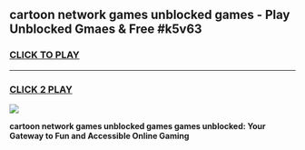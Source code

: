 
## cartoon network games unblocked games - Play Unblocked Gmaes & Free #k5v63
<h3>
<a href="https://news.freeplayer.one?title=cartoon_network_games_unblocked_games&ref=03M">CLICK TO PLAY</a></h3>
<hr>

<h3>
<a href="https://news.freeplayer.one?title=cartoon_network_games_unblocked_games&ref=03M">CLICK 2 PLAY</a>
  
</h3>

<a href="https://news.freeplayer.one?title=cartoon_network_games_unblocked_games&ref=03M"><img src="https://clearcache.store/games.png"></a>


**cartoon network games unblocked games games unblocked: Your Gateway to Fun and Accessible Online Gaming**
